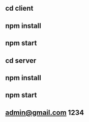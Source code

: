 ## cd client 
## npm install
## npm start
## cd server
## npm install
## npm start
## admin@gmail.com 1234
